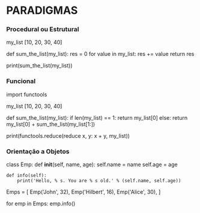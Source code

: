 # PARADIGMAS

### Procedural ou Estrutural

my_list [10, 20, 30, 40]

def sum_the_list(my_list):
    res = 0
    for value in my_list:
        res += value
    return res

print(sum_the_list(my_list))

### Funcional
import functools

my_list [10, 20, 30, 40]

def sum_the_list(my_list):
    if len(my_list) == 1:
        return my_list[0]
    else:
        return my_list[0] + sum_the_list(my_list[1:])

print(functools.reduce(reduce x, y: x + y, my_list))


### Orientação a Objetos

class Emp:
    def __init__(self, name, age):
        self.name = name
        self.age = age

    def info(self):
        print('Hello, % s. You are % s old.' % (self.name, self.age))

Emps = [
    Emp('John', 32),
    Emp('Hilbert', 16),
    Emp('Alice', 30),
    ]

for emp in Emps:
    emp.info()
